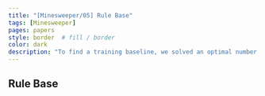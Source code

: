```yaml
---
title: "[Minesweeper/05] Rule Base"
tags: [Minesweeper]
pages: papers
style: border  # fill / border 
color: dark
description: "To find a training baseline, we solved an optimal number of minesweepers and calculated the win rate.<br>-<br>baseline을 찾기 위해 최적의 수로 지뢰찾기를 풀고, 승률을 계산했다."
---
```


## Rule Base
